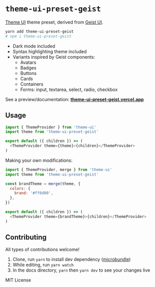 # `theme-ui-preset-geist`

[Theme UI](https://theme-ui.com) theme preset, derived from [Geist UI](https://geist-ui.dev).

```bash
yarn add theme-ui-preset-geist
# npm i theme-ui-preset-geist
```

- Dark mode included
- Syntax highlighting theme included
- Variants inspired by Geist components:
  - Avatars
  - Badges
  - Buttons
  - Cards
  - Containers
  - Forms: input, textarea, select, radio, checkbox

See a preview/documentation: [**theme-ui-preset-geist.vercel.app**](https://theme-ui-preset-geist.vercel.app)

## Usage

```js
import { ThemeProvider } from 'theme-ui'
import theme from 'theme-ui-preset-geist'

export default ({ children }) => (
  <ThemeProvider theme={theme}>{children}</ThemeProvider>
)
```

Making your own modifications:

```js
import { ThemeProvider, merge } from 'theme-ui'
import theme from 'theme-ui-preset-geist'

const brandTheme = merge(theme, {
  colors: {
    brand: '#ff6d00',
  },
})

export default ({ children }) => (
  <ThemeProvider theme={brandTheme}>{children}</ThemeProvider>
)
```

## Contributing

All types of contributions welcome!

1. Clone, run `yarn` to install dev dependency ([microbundle](https://github.com/developit/microbundle))
2. While editing, run `yarn watch`
3. In the docs directory, `yarn` then `yarn dev` to see your changes live

MIT License
